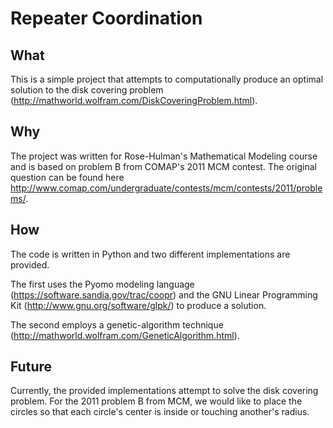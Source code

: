 Repeater Coordination
=====================

What
----
This is a simple project that attempts to computationally produce an optimal solution
to the disk covering problem (http://mathworld.wolfram.com/DiskCoveringProblem.html).

Why
---
The project was written for Rose-Hulman's Mathematical Modeling course and is based on
problem B from COMAP's 2011 MCM contest.
The original question can be found here http://www.comap.com/undergraduate/contests/mcm/contests/2011/problems/.

How
---
The code is written in Python and two different implementations are provided.

The first uses the Pyomo modeling language (https://software.sandia.gov/trac/coopr) and the
GNU Linear Programming Kit (http://www.gnu.org/software/glpk/) to produce a solution.

The second employs a genetic-algorithm technique (http://mathworld.wolfram.com/GeneticAlgorithm.html).

Future
------
Currently, the provided implementations attempt to solve the disk covering problem. For
the 2011 problem B from MCM, we would like to place the circles so that each circle's
center is inside or touching another's radius.
